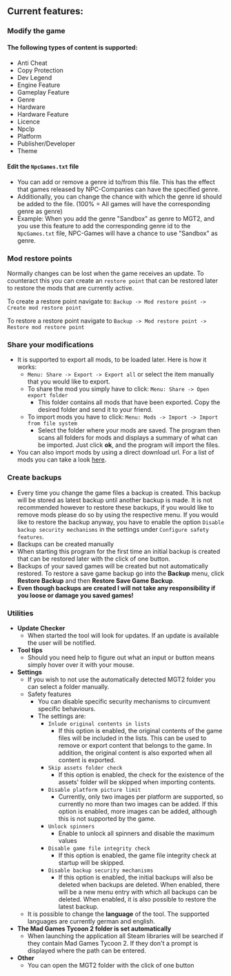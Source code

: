 ## Current features:
### Modify the game
#### The following types of content is supported:
- Anti Cheat
- Copy Protection
- Dev Legend
- Engine Feature
- Gameplay Feature
- Genre
- Hardware
- Hardware Feature
- Licence
- NpcIp
- Platform
- Publisher/Developer
- Theme

#### Edit the `NpcGames.txt` file
- You can add or remove a genre id to/from this file. This has the effect that games released by NPC-Companies can have the specified genre.
- Additionally, you can change the chance with which the genre id should be added to the file. (100% = All games will have the corresponding genre as genre)
- Example: When you add the genre "Sandbox" as genre to MGT2, and you use this feature to add the corresponding genre id to the `NpcGames.txt` file, NPC-Games will have a chance to use "Sandbox" as genre.

### Mod restore points
Normally changes can be lost when the game receives an update. To counteract this you can create an ``restore point``
that can be restored later to restore the mods that are currently active.

To create a restore point navigate to: ``Backup -> Mod restore point -> Create mod restore point``

To restore a restore point navigate to ``Backup -> Mod restore point -> Restore mod restore point``

### Share your modifications
- It is supported to export all mods, to be loaded later. Here is how it works:
    - `Menu: Share -> Export -> Export all` or select the item manually that you would like to export.
    - To share the mod you simply have to click: `Menu: Share -> Open export folder`
        - This folder contains all mods that have been exported. Copy the desired folder and send it to your friend.
    - To import mods you have to click: `Menu: Mods -> Import -> Import from file system`
        - Select the folder where your mods are saved. The program then scans all folders for mods and displays a summary of what can be imported. Just click **ok**, and the program will import the files.
- You can also import mods by using a direct download url. For a list of mods you can take a look [here](https://github.com/LMH01/MGT2_Mod_Tool/discussions/34).
### Create backups
- Every time you change the game files a backup is created. This backup will be stored as latest backup until another backup is made. It is not recommended however to restore these backups, if you would like to remove mods please do so by using the respective menu. If you would like to restore the backup anyway, you have to enable the option ``Disable backup security mechanisms`` in the settings under ``Configure safety features``.
- Backups can be created manually
- When starting this program for the first time an initial backup is created that can be restored later with the click of one button.
- Backups of your saved games will be created but not automatically restored. To restore a save game backup go into the **Backup** menu, click **Restore Backup** and then **Restore Save Game Backup**.
- **Even though backups are created I will not take any responsibility if you loose or damage you saved games!**
### Utilities
- **Update Checker**
    - When started the tool will look for updates. If an update is available the user will be notified.
- **Tool tips**
    - Should you need help to figure out what an input or button means simply hover over it with your mouse.
- **Settings**
    - If you wish to not use the automatically detected MGT2 folder you can select a folder manually.
    - Safety features
        - You can disable specific security mechanisms to circumvent specific behaviours.
        - The settings are:
            - ``Inlude original contents in lists``
                - If this option is enabled, the original contents of the game files will be included in the lists. This can be used to remove or export content that belongs to the game. In addition, the original content is also exported when all content is exported.
            - ``Skip assets folder check``
                - If this option is enabled, the check for the existence of the assets' folder will be skipped when importing contents.
            - ``Disable platform picture limit``
                - Currently, only two images per platform are supported, so currently no more than two images can be added. If this option is enabled, more images can be added, although this is not supported by the game.
            - ``Unlock spinners``
                - Enable to unlock all spinners and disable the maximum values
            - ``Disable game file integrity check``
                - If this option is enabled, the game file integrity check at startup will be skipped.
            - ``Disable backup security mechanisms``
                - If this option is enabled, the initial backups will also be deleted when backups are deleted. When enabled, there will be a new menu entry with which all backups can be deleted. When enabled, it is also possible to restore the latest backup.
    - It is possible to change the **language** of the tool. The supported languages are currently german and english.
- **The Mad Games Tycoon 2 folder is set automatically**
    - When launching the application all Steam libraries will be searched if they contain Mad Games Tycoon 2. If they don't a prompt is displayed where the path can be entered.
- **Other**
    - You can open the MGT2 folder with the click of one button
